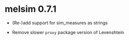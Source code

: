 # melsim 0.7.1

- (Re-)add support for sim_measures as strings

- Remove slower `proxy` package version of Levenshtein
